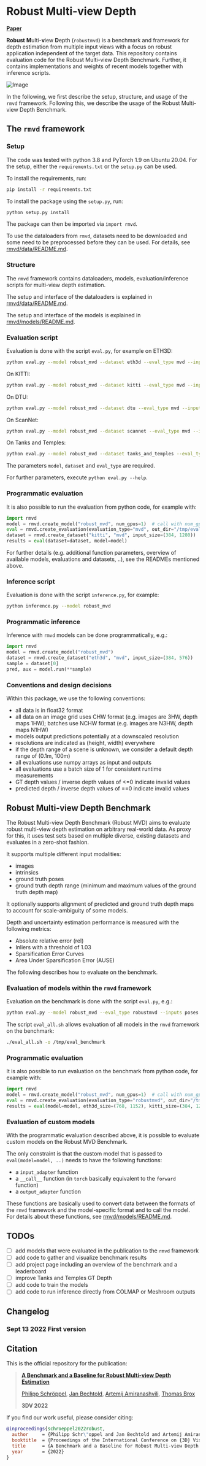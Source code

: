 # Robust Multi-view Depth
[**Paper**](http://arxiv.org/abs/2209.06681)

**Robust** **M**ulti-**v**iew **D**epth (`robustmvd`) is a benchmark and framework for depth estimation 
from multiple input views with a focus on robust application independent of the target data. 
This repository contains evaluation code for the Robust Multi-view Depth Benchmark. 
Further, it contains implementations and weights of recent models together with inference scripts.

![Image](teaser.jpg)

In the following, we first describe the setup, structure, and usage of the `rmvd` framework. 
Following this, we describe the usage of the Robust Multi-view Depth Benchmark. 

## The `rmvd` framework

### Setup

The code was tested with python 3.8 and PyTorch 1.9 on Ubuntu 20.04. 
For the setup, either the `requirements.txt` or the `setup.py` can be used.

To install the requirements, run:
```bash
pip install -r requirements.txt
```

To install the package using the `setup.py`, run:
```bash
python setup.py install
```
The package can then be imported via `import rmvd`.

To use the dataloaders from `rmvd`, datasets need to be downloaded and some need to be preprocessed before 
they can be used. For details, see [rmvd/data/README.md](rmvd/data/README.md).

### Structure

The `rmvd` framework contains dataloaders, models, evaluation/inference scripts for multi-view depth 
estimation. 

The setup and interface of the dataloaders is explained in [rmvd/data/README.md](rmvd/data/README.md).

The setup and interface of the models is explained in [rmvd/models/README.md](rmvd/models/README.md).

### Evaluation script
Evaluation is done with the script `eval.py`, for example on ETH3D:
```bash
python eval.py --model robust_mvd --dataset eth3d --eval_type mvd --inputs poses intrinsics --output /tmp/eval_output --input_size 768 1152 
```
On KITTI:
```bash
python eval.py --model robust_mvd --dataset kitti --eval_type mvd --inputs poses intrinsics --output /tmp/eval_output --input_size 384 1280
```
On DTU:
```bash
python eval.py --model robust_mvd --dataset dtu --eval_type mvd --inputs poses intrinsics --output /tmp/eval_output --input_size 896 1216
```
On ScanNet:
```bash
python eval.py --model robust_mvd --dataset scannet --eval_type mvd --inputs poses intrinsics --output /tmp/eval_output --input_size 448 640
```
On Tanks and Temples:
```bash
python eval.py --model robust_mvd --dataset tanks_and_temples --eval_type mvd --inputs poses intrinsics --output /tmp/eval_output --input_size 704 1280
```

The parameters `model`, `dataset` and `eval_type` are required. 

For further parameters, execute `python eval.py --help`.

### Programmatic evaluation

It is also possible to run the evaluation from python code, for example with:
```python
import rmvd
model = rmvd.create_model("robust_mvd", num_gpus=1)  # call with num_gpus=0 for CPU usage
eval = rmvd.create_evaluation(evaluation_type="mvd", out_dir="/tmp/eval_output", inputs=["intrinsics", "poses"])
dataset = rmvd.create_dataset("kitti", "mvd", input_size=(384, 1280))
results = eval(dataset=dataset, model=model)
```

For further details (e.g. additional function parameters, overview of available models, evaluations and datasets, ..),
see the READMEs mentioned above.

### Inference script
Evaluation is done with the script `inference.py`, for example:
```bash
python inference.py --model robust_mvd
```

### Programmatic inference
Inference with `rmvd` models can be done programmatically, e.g.:
```python
import rmvd
model = rmvd.create_model("robust_mvd")
dataset = rmvd.create_dataset("eth3d", "mvd", input_size=(384, 576))
sample = dataset[0]
pred, aux = model.run(**sample)
```

### Conventions and design decisions
Within this package, we use the following conventions:
- all data is in float32 format
- all data on an image grid uses CHW format (e.g. images are 3HW, depth maps 1HW); batches use NCHW format (e.g. images
  are N3HW, depth maps N1HW)
- models output predictions potentially at a downscaled resolution
- resolutions are indicated as (height, width) everywhere
- if the depth range of a scene is unknown, we consider a default depth range of (0.1m, 100m)
- all evaluations use numpy arrays as input and outputs
- all evaluations use a batch size of 1 for consistent runtime measurements
- GT depth values / inverse depth values of <=0 indicate invalid values
- predicted depth / inverse depth values of ==0 indicate invalid values

## Robust Multi-view Depth Benchmark

The Robust Multi-view Depth Benchmark (Robust MVD) aims to evaluate robust multi-view depth estimation on arbitrary 
real-world data. As proxy for this, it uses test sets based on multiple diverse, existing datasets and evaluates in 
a zero-shot fashion.

It supports multiple different input modalities:
- images
- intrinsics
- ground truth poses
- ground truth depth range (minimum and maximum values of the ground truth depth map)

It optionally supports alignment of predicted and ground truth depth maps to account for scale-ambiguity of some models.

Depth and uncertainty estimation performance is measured with the following metrics:
- Absolute relative error (rel)
- Inliers with a threshold of 1.03
- Sparsification Error Curves
- Area Under Sparsification Error (AUSE)

The following describes how to evaluate on the benchmark.

### Evaluation of models within the `rmvd` framework
Evaluation on the benchmark is done with the script `eval.py`, e.g.:
```bash
python eval.py --model robust_mvd --eval_type robustmvd --inputs poses intrinsics --output /tmp/eval_benchmark --eth3d_size 768 1152 --kitti_size 384 1280 --dtu_size 896 1216 --scannet_size 448 640 --tanks_and_temples_size 704 1280
```

The script `eval_all.sh` allows evaluation of all models in the `rmvd` framework on the benchmark:
```bash
./eval_all.sh -o /tmp/eval_benchmark
```

### Programmatic evaluation

It is also possible to run evaluation on the benchmark from python code, for example with:
```python
import rmvd
model = rmvd.create_model("robust_mvd", num_gpus=1)  # call with num_gpus=0 for CPU usage
eval = rmvd.create_evaluation(evaluation_type="robustmvd", out_dir="/tmp/eval_benchmark", inputs=["intrinsics", "poses"])
results = eval(model=model, eth3d_size=(768, 1152), kitti_size=(384, 1280), dtu_size=(896, 1216), scannet_size=(448, 640), tanks_and_temples_size=(704, 1280))
```

### Evaluation of custom models

With the programmatic evaluation described above, it is possible to evaluate custom models on the Robust MVD Benchmark.

The only constraint is that the custom model that is passed to `eval(model=model, ..)` needs to have the following 
functions:
- a `input_adapter` function
- a `__call__` function (in `torch` basically equivalent to the `forward` function) 
- a `output_adapter` function

These functions are basically used to convert data between the formats of the `rmvd` framework and the model-specific
format and to call the model. For details about these functions, see [rmvd/models/README.md](rmvd/models/README.md).

## TODOs
- [ ] add models that were evaluated in the publication to the `rmvd` framework
- [ ] add code to gather and visualize benchmark results
- [ ] add project page including an overview of the benchmark and a leaderboard
- [ ] improve Tanks and Temples GT Depth
- [ ] add code to train the models
- [ ] add code to run inference directly from COLMAP or Meshroom outputs

## Changelog
### Sept 13 2022 First version

## Citation
This is the official repository for the publication:
> **[A Benchmark and a Baseline for Robust Multi-view Depth Estimation](http://arxiv.org/abs/2209.06681)**
>
> [Philipp Schröppel](https://lmb.informatik.uni-freiburg.de/people/schroepp), [Jan Bechtold](https://lmb.informatik.uni-freiburg.de/people/bechtolj), [Artemij Amiranashvili](https://lmb.informatik.uni-freiburg.de/people/amiranas), [Thomas Brox](https://lmb.informatik.uni-freiburg.de/people/brox)
> 
> **3DV 2022**

If you find our work useful, please consider citing:
```bibtex
@inproceedings{schroeppel2022robust,
  author     = {Philipp Schr\"oppel and Jan Bechtold and Artemij Amiranashvili and Thomas Brox},
  booktitle  = {Proceedings of the International Conference on {3D} Vision ({3DV})},
  title      = {A Benchmark and a Baseline for Robust Multi-view Depth Estimation},
  year       = {2022}
}
```
